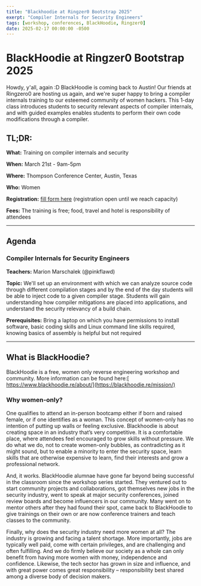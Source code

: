 ```yaml
---
title: "Blackhoodie at Ringzer0 Bootstrap 2025"
exerpt: "Compiler Internals for Security Engineers"
tags: [workshop, conferences, BlackHoodie, Ringzer0]
date: 2025-02-17 00:00:00 -0500
---
```


# **BlackHoodie at Ringzer0 Bootstrap 2025**

Howdy, y'all, again :D BlackHoodie is coming back to Austin! Our friends at Ringzero0 are hosting us again, and we're super happy to bring a compiler internals training to our esteemed community of women hackers. This 1-day class introduces students to security relevant aspects of compiler internals, and with guided examples enables students to perform their own code modifications through a compiler. 

## **TL;DR:**

**What:** Training on compiler internals and security

**When:** March 21st - 9am-5pm

**Where:** Thompson Conference Center, Austin, Texas

**Who:** Women

**Registration:** [fill form here](https://docs.google.com/forms/d/e/1FAIpQLScGLV3Cw-T8N1nWnDG7YCTIgcWNxF3Zhgh088NEpZecoIoi2A/viewform?usp=header) (registration open until we reach capacity)

**Fees:** The training is free; food, travel and hotel is responsibility of attendees


---


## **Agenda**


### **Compiler Internals for Security Engineers**

**Teachers:** Marion Marschalek (@pinkflawd)

**Topic:** We'll set up an environment with which we can analyze source code through different compilation stages and by the end of the day students will be able to inject code to a given compiler stage. Students will gain understanding how compiler mitigations are placed into applications, and understand the security relevancy of a build chain.

**Prerequisites:** Bring a laptop on which you have permissions to install software, basic coding skills and Linux command line skills required, knowing basics of assembly is helpful but not required

---


## **What is BlackHoodie?**

BlackHoodie is a free, women only reverse engineering workshop and community. More information can be found here:[ https://www.blackhoodie.re/about/](https://blackhoodie.re/mission/)


### **Why women-only?**

One qualifies to attend an in-person bootcamp either if born and raised female, or if one identifies as a woman. This concept of women-only has no intention of putting up walls or feeling exclusive. Blackhoodie is about creating space in an industry that’s very competitive. It is a comfortable place, where attendees feel encouraged to grow skills without pressure. We do what we do, not to create women-only bubbles, as contradicting as it might sound, but to enable a minority to enter the security space, learn skills that are otherwise expensive to learn, find their interests and grow a professional network.

And, it works. BlackHoodie alumnae have gone far beyond being successful in the classroom since the workshop series started. They ventured out to start community projects and collaborations, got themselves new jobs in the security industry, went to speak at major security conferences, joined review boards and become influencers in our community. Many went on to mentor others after they had found their spot, came back to BlackHoodie to give trainings on their own or are now conference trainers and teach classes to the community.

Finally, why does the security industry need more women at all? The industry is growing and facing a talent shortage. More importantly, jobs are typically well paid, come with certain privileges, and are challenging and often fulfilling. And we do firmly believe our society as a whole can only benefit from having more women with money, independence and confidence. Likewise, the tech sector has grown in size and influence, and with great power comes great responsibility – responsibility best shared among a diverse body of decision makers.






